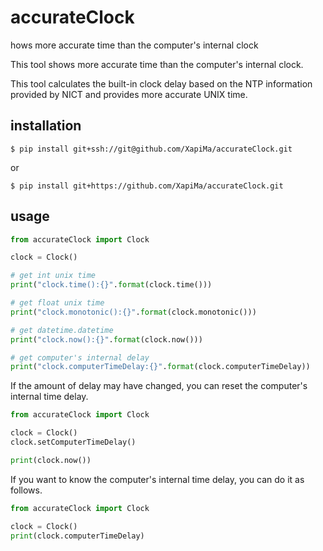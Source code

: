 # accurateClock
hows more accurate time than the computer's internal clock

This tool shows more accurate time than the computer's internal clock.

This tool calculates the built-in clock delay based on the NTP information provided by NICT and provides more accurate UNIX time.

## installation
 ```
 $ pip install git+ssh://git@github.com/XapiMa/accurateClock.git
 ```

 or 

  ```
 $ pip install git+https://github.com/XapiMa/accurateClock.git
 ```

## usage

```python
from accurateClock import Clock

clock = Clock()

# get int unix time
print("clock.time():{}".format(clock.time()))

# get float unix time
print("clock.monotonic():{}".format(clock.monotonic()))

# get datetime.datetime
print("clock.now():{}".format(clock.now()))

# get computer's internal delay
print("clock.computerTimeDelay:{}".format(clock.computerTimeDelay))
```


If the amount of delay may have changed, you can reset the computer's internal time delay.
```python
from accurateClock import Clock

clock = Clock()
clock.setComputerTimeDelay()

print(clock.now())
```


If you want to know the computer's internal time delay, you can do it as follows.
```python
from accurateClock import Clock

clock = Clock()
print(clock.computerTimeDelay)
```
